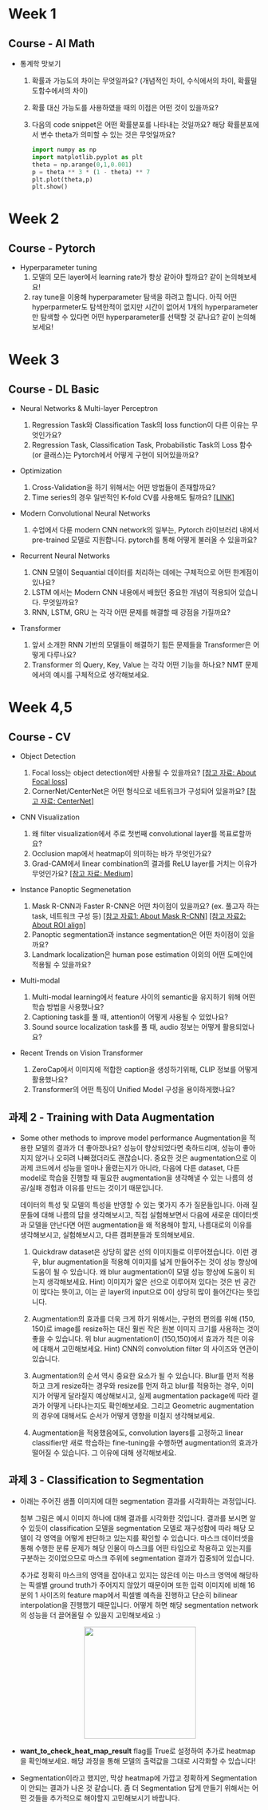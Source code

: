 # Week 1

## Course - AI Math

- 통계학 맛보기

    1. 확률과 가능도의 차이는 무엇일까요? (개념적인 차이, 수식에서의 차이, 확률밀도함수에서의 차이)
    2. 확률 대신 가능도를 사용하였을 때의 이점은 어떤 것이 있을까요?
    3. 다음의 code snippet은 어떤 확률분포를 나타내는 것일까요? 해당 확률분포에서 변수 theta가 의미할 수 있는 것은 무엇일까요?

        ``` python
        import numpy as np
        import matplotlib.pyplot as plt
        theta = np.arange(0,1,0.001)
        p = theta ** 3 * (1 - theta) ** 7
        plt.plot(theta,p)
        plt.show()
        ```

# Week 2

## Course - Pytorch

- Hyperparameter tuning
    1. 모델의 모든 layer에서 learning rate가 항상 같아야 할까요? 같이 논의해보세요!
    2. ray tune을 이용해 hyperparameter 탐색을 하려고 합니다. 아직 어떤 hyperparmeter도 탐색한적이 없지만 시간이 없어서 1개의 hyperparameter만 탐색할 수 있다면 어떤 hyperparameter를 선택할 것 같나요? 같이 논의해보세요!


# Week 3

## Course - DL Basic

- Neural Networks & Multi-layer Perceptron
    1. Regression Task와 Classification Task의 loss function이 다른 이유는 무엇인가요?
    2. Regression Task, Classification Task, Probabilistic Task의 Loss 함수(or 클래스)는 Pytorch에서 어떻게 구현이 되어있을까요?

- Optimization
    1. Cross-Validation을 하기 위해서는 어떤 방법들이 존재할까요?
    2. Time series의 경우 일반적인 K-fold CV를 사용해도 될까요? [[LINK]](https://towardsdatascience.com/time-series-nested-cross-validation-76adba623eb9)

- Modern Convolutional Neural Networks
    1. 수업에서 다룬 modern CNN network의 일부는, Pytorch 라이브러리 내에서 pre-trained 모델로 지원합니다. pytorch를 통해 어떻게 불러올 수 있을까요?

- Recurrent Neural Networks
    1. CNN 모델이 Sequantial 데이터를 처리하는 데에는 구체적으로 어떤 한계점이 있나요?
    2. LSTM 에서는 Modern CNN 내용에서 배웠던 중요한 개념이 적용되어 있습니다. 무엇일까요?
    3. RNN, LSTM, GRU 는 각각 어떤 문제를 해결할 때 강점을 가질까요?

- Transformer
    1. 앞서 소개한 RNN 기반의 모델들이 해결하기 힘든 문제들을 Transformer은 어떻게 다루나요?
    2. Transformer 의 Query, Key, Value 는 각각 어떤 기능을 하나요? NMT 문제에서의 예시를 구체적으로 생각해보세요.

# Week 4,5

## Course -  CV

- Object Detection

    1. Focal loss는 object detection에만 사용될 수 있을까요? [[참고 자료: About Focal loss]](https://gaussian37.github.io/dl-concept-focal_loss/)
    2. CornerNet/CenterNet은 어떤 형식으로 네트워크가 구성되어 있을까요? [[참고 자료: CenterNet]](https://deep-learning-study.tistory.com/622)

- CNN Visualization
    
    1. 왜 filter visualization에서 주로 첫번째 convolutional layer를 목표로할까요?
    2. Occlusion map에서 heatmap이 의미하는 바가 무엇인가요?
    3. Grad-CAM에서 linear combination의 결과를 ReLU layer를 거치는 이유가 무엇인가요? [[참고 자료: Medium]](https://medium.com/@ninads79shukla/gradcam-73a752d368be)

- Instance Panoptic Segmenetation

    1. Mask R-CNN과 Faster R-CNN은 어떤 차이점이 있을까요? (ex. 풀고자 하는 task, 네트워크 구성 등) [[참고 자료1: About Mask R-CNN]](https://blahblahlab.tistory.com/139#:~:text=MASK%20RCNN%EC%9D%80%20%EA%B8%B0%EC%A1%B4%20object,%EB%8F%99%EC%8B%9C%EC%97%90%20%EC%B2%98%EB%A6%AC%ED%95%98%EB%8A%94%20%EB%AA%A8%EB%8D%B8%EC%9E%85%EB%8B%88%EB%8B%A4.) [[참고 자료2: About ROI align]](https://firiuza.medium.com/roi-pooling-vs-roi-align-65293ab741db)
    2. Panoptic segmentation과 instance segmentation은 어떤 차이점이 있을까요?
    3. Landmark localization은 human pose estimation 이외의 어떤 도메인에 적용될 수 있을까요?

- Multi-modal

    1. Multi-modal learning에서 feature 사이의 semantic을 유지하기 위해 어떤 학습 방법을 사용했나요?
    2. Captioning task를 풀 때, attention이 어떻게 사용될 수 있었나요?
    3. Sound source localization task를 풀 때, audio 정보는 어떻게 활용되었나요?

- Recent Trends on Vision Transformer

    1. ZeroCap에서 이미지에 적합한 caption을 생성하기위해, CLIP 정보를 어떻게 활용했나요?
    2. Transformer의 어떤 특징이 Unified Model 구성을 용이하게했나요?

## 과제 2 - Training with Data Augmentation

- Some other methods to improve model performance
    Augmentation을 적용한 모델의 결과가 더 좋아졌나요? 성능이 향상되었다면 축하드리며, 성능이 좋아지지 않거나 오히려 나빠졌더라도 괜찮습니다. 중요한 것은 augmentation으로 이 과제 코드에서 성능을 얼마나 올렸는지가 아니라, 다음에 다른 dataset, 다른 model로 학습을 진행할 때 필요한 augmentation을 생각해낼 수 있는 나름의 성공/실패 경험과 이유를 만드는 것이기 때문입니다.

    데이터의 특성 및 모델의 특성을 반영할 수 있는 몇가지 추가 질문들입니다. 아래 질문들에 대해 나름의 답을 생각해보시고, 직접 실험해보면서 다음에 새로운 데이터셋과 모델을 만난다면 어떤 augmentation을 왜 적용해야 할지, 나름대로의 이유를 생각해보시고, 실험해보시고, 다른 캠퍼분들과 토의해보세요.

    1. Quickdraw dataset은 상당히 얇은 선의 이미지들로 이루어졌습니다. 이런 경우, blur augmentation을 적용해 이미지를 넓게 만들어주는 것이 성능 향상에 도움이 될 수 있습니다. 왜 blur augmentation이 모델 성능 향상에 도움이 되는지 생각해보세요. Hint) 이미지가 얇은 선으로 이루어져 있다는 것은 빈 공간이 많다는 뜻이고, 이는 곧 layer의 input으로 0이 상당히 많이 들어간다는 뜻입니다.

    2. Augmentation의 효과를 더욱 크게 하기 위해서는, 구현의 편의를 위해 (150, 150)로 image를 resize하는 대신 훨씬 작은 원본 이미지 크기를 사용하는 것이 좋을 수 있습니다. 위 blur augmentation이 (150,150)에서 효과가 적은 이유에 대해서 고민해보세요. Hint) CNN의 convolution filter 의 사이즈와 연관이 있습니다.

    3. Augmentation의 순서 역시 중요한 요소가 될 수 있습니다. Blur를 먼저 적용하고 크게 resize하는 경우와 resize를 먼저 하고 blur를 적용하는 경우, 이미지가 어떻게 달라질지 예상해보시고, 실제 augmentation package에 따라 결과가 어떻게 나타나는지도 확인해보세요. 그리고 Geometric augmentation의 경우에 대해서도 순서가 어떻게 영향을 미칠지 생각해보세요. 

    4. Augmentation을 적용했음에도, convolution layers를 고정하고 linear classifier만 새로 학습하는 fine-tuning을 수행하면 augmentation의 효과가 떨어질 수 있습니다. 그 이유에 대해 생각해보세요.

## 과제 3 - Classification to Segmentation

- 아래는 주어진 샘플 이미지에 대한 segmentation 결과를 시각화하는 과정입니다.

    첨부 그림은 예시 이미지 하나에 대해 결과를 시각화한 것입니다. 결과를 보시면 알 수 있듯이 classification 모델을 segmentation 모델로 재구성함에 따라 해당 모델이 각 영역을 어떻게 판단하고 있는지를 확인할 수 있습니다. 마스크 데이터셋을 통해 수행한 분류 문제가 해당 인물이 마스크를 어떤 타입으로 착용하고 있는지를 구분하는 것이었으므로 마스크 주위에 segmentation 결과가 집중되어 있습니다.

    추가로 정확히 마스크의 영역을 잡아내고 있지는 않은데 이는 마스크 영역에 해당하는 픽셀별 ground truth가 주어지지 않았기 때문이며 또한 입력 이미지에 비해 16분의 1 사이즈의 feature map에서 픽셀별 예측을 진행하고 단순히 bilinear interpolation을 진행했기 때문입니다. 어떻게 하면 해당 segmentation network의 성능을 더 끌어올릴 수 있을지 고민해보세요 :)
  
    <p align="center"><img src='https://drive.google.com/uc?id=1IFw0QT2zbr1txEQXaTBGuRGtgXBm8ruP'  width="224"></p>

- **want_to_check_heat_map_result** flag를 True로 설정하여 추가로 heatmap을 확인해보세요. 해당 과정을 통해 모델의 출력값을 그대로 시각화할 수 있습니다!

- Segmentation이라고 했지만, 막상 heatmap에 가깝고 정확하게 Segmentation이 안되는 결과가 나온 것 같습니다. 좀 더 Segmentation 답게 만들기 위해서는 어떤 것들을 추가적으로 해야할지 고민해보시기 바랍니다.


